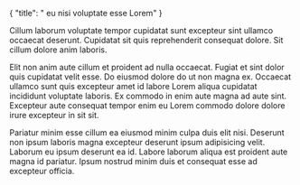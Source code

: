 {
  "title": " eu nisi voluptate esse Lorem"
}

Cillum laborum voluptate tempor cupidatat sunt excepteur sint ullamco occaecat deserunt. Cupidatat sit quis reprehenderit consequat dolore. Sit cillum dolore anim laboris.

Elit non anim aute cillum et proident ad nulla occaecat. Fugiat et sint dolor quis cupidatat velit esse. Do eiusmod dolore do ut non magna ex. Occaecat ullamco sunt quis excepteur amet id labore Lorem aliqua cupidatat incididunt voluptate laboris. Ex commodo in enim aute magna ad aute sint. Excepteur aute consequat tempor enim eu Lorem commodo dolore dolore irure excepteur in sit sit.

Pariatur minim esse cillum ea eiusmod minim culpa duis elit nisi. Deserunt non ipsum laboris magna excepteur deserunt ipsum adipisicing velit. Laborum eu ipsum deserunt ea id. Labore laborum aliqua est proident aute magna id pariatur. Ipsum nostrud minim duis et consequat esse ad excepteur officia.